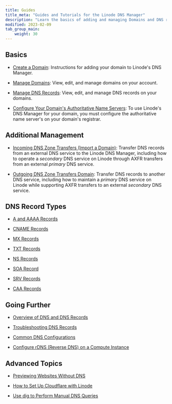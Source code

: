 ```yaml
---
title: Guides
title_meta: "Guides and Tutorials for the Linode DNS Manager"
description: "Learn the basics of adding and managing Domains and DNS records using the DNS manager. You can also find guides that take a deep dive into DNS records, common DNS configurations, and other more advanced topics."
modified: 2023-02-09
tab_group_main:
    weight: 30
---
```


## Basics

- [Create a Domain](/docs/products/networking/dns-manager/guides/create-domain/): Instructions for adding your domain to Linode's DNS Manager.

- [Manage Domains](/docs/products/networking/dns-manager/guides/manage-domains/): View, edit, and manage domains on your account.

- [Manage DNS Records](/docs/products/networking/dns-manager/guides/manage-dns-records/): View, edit, and manage DNS records on your domains.

- [Configure Your Domain's Authoritative Name Servers](/docs/products/networking/dns-manager/guides/authoritative-name-servers/): To use Linode's DNS Manager for your domain, you must configure the authoritative name server's on your domain's registrar.

## Additional Management

- [Incoming DNS Zone Transfers (Import a Domain)](/docs/products/networking/dns-manager/guides/incoming-dns-zone-transfers/): Transfer DNS records from an external DNS service to the Linode DNS Manager, including how to operate a *secondary* DNS service on Linode through AXFR transfers from an external *primary* DNS service.

- [Outgoing DNS Zone Transfers Domain](/docs/products/networking/dns-manager/guides/outgoing-dns-zone-transfers/): Transfer DNS records to another DNS service, including how to maintain a *primary* DNS service on Linode while supporting AXFR transfers to an external *secondary* DNS service.

## DNS Record Types

- [A and AAAA Records](/docs/products/networking/dns-manager/guides/a-record/)

- [CNAME Records](/docs/products/networking/dns-manager/guides/cname-record/)

- [MX Records](/docs/products/networking/dns-manager/guides/mx-record/)

- [TXT Records](/docs/products/networking/dns-manager/guides/txt-record/)

- [NS Records](/docs/products/networking/dns-manager/guides/ns-record/)

- [SOA Record](/docs/products/networking/dns-manager/guides/soa-record/)

- [SRV Records](/docs/products/networking/dns-manager/guides/srv-record/)

- [CAA Records](/docs/products/networking/dns-manager/guides/caa-record/)

## Going Further

- [Overview of DNS and DNS Records](/docs/guides/dns-overview/)

- [Troubleshooting DNS Records](/docs/products/networking/dns-manager/guides/troubleshooting-dns/)

- [Common DNS Configurations](/docs/products/networking/dns-manager/guides/common-dns-configurations/)

- [Configure rDNS (Reverse DNS) on a Compute Instance](/docs/guides/configure-rdns/)

## Advanced Topics

- [Previewing Websites Without DNS](/docs/guides/previewing-websites-without-dns/)

- [How to Set Up Cloudflare with Linode](/docs/guides/how-to-set-up-cloudflare-with-linode/)

- [Use dig to Perform Manual DNS Queries](/docs/guides/use-dig-to-perform-manual-dns-queries/)
